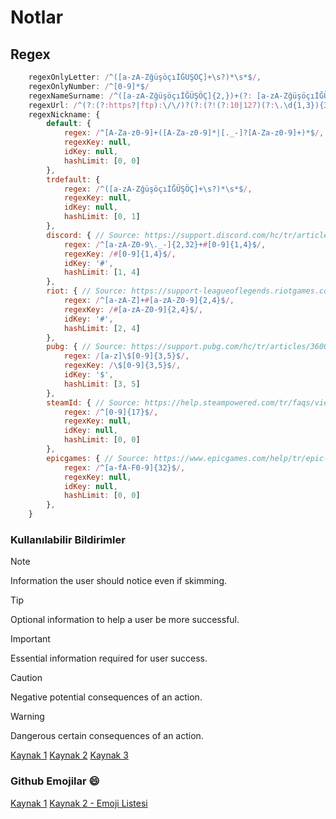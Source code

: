 # Notlar

## Regex

```js
    regexOnlyLetter: /^([a-zA-ZğüşöçıİĞÜŞÖÇ]+\s?)*\s*$/,
    regexOnlyNumber: /^[0-9]*$/
    regexNameSurname: /^([a-zA-ZğüşöçıİĞÜŞÖÇ]{2,})+(?: [a-zA-ZğüşöçıİĞÜŞÖÇ]{2,})+(?:)$/,
    regexUrl: /^(?:(?:https?|ftp):\/\/)?(?:(?!(?:10|127)(?:\.\d{1,3}){3})(?!(?:169\.254|192\.168)(?:\.\d{1,3}){2})(?!172\.(?:1[6-9]|2\d|3[0-1])(?:\.\d{1,3}){2})(?:[1-9]\d?|1\d\d|2[01]\d|22[0-3])(?:\.(?:1?\d{1,2}|2[0-4]\d|25[0-5])){2}(?:\.(?:[1-9]\d?|1\d\d|2[0-4]\d|25[0-4]))|(?:(?:[a-z\u00a1-\uffff0-9]-*)*[a-z\u00a1-\uffff0-9]+)(?:\.(?:[a-z\u00a1-\uffff0-9]-*)*[a-z\u00a1-\uffff0-9]+)*(?:\.(?:[a-z\u00a1-\uffff]{2,})))(?::\d{2,5})?(?:\/\S*)?$/,
    regexNickname: {
        default: {
            regex: /^[A-Za-z0-9]+([A-Za-z0-9]*|[._-]?[A-Za-z0-9]+)*$/,
            regexKey: null,
            idKey: null,
            hashLimit: [0, 0]
        },
        trdefault: {
            regex: /^([a-zA-ZğüşöçıİĞÜŞÖÇ]+\s?)*\s*$/,
            regexKey: null,
            idKey: null,
            hashLimit: [0, 1]
        },
        discord: { // Source: https://support.discord.com/hc/tr/articles/12620128861463#h_01H3WYG79F9Q5PTEZYMYM1A0GW
            regex: /^[a-zA-Z0-9\._-]{2,32}+#[0-9]{1,4}$/, 
            regexKey: /#[0-9]{1,4}$/,
            idKey: '#',
            hashLimit: [1, 4]
        },
        riot: { // Source: https://support-leagueoflegends.riotgames.com/hc/tr/articles/360041788533-Riot-ID-SSS
            regex: /^[a-zA-Z]+#[a-zA-Z0-9]{2,4}$/, 
            regexKey: /#[a-zA-Z0-9]{2,4}$/,
            idKey: '#',
            hashLimit: [2, 4]
        },
        pubg: { // Source: https://support.pubg.com/hc/tr/articles/360002193033-Nick-de%C4%9Fi%C5%9Ftirme
            regex: /[a-z]\$[0-9]{3,5}$/,
            regexKey: /\$[0-9]{3,5}$/,
            idKey: '$',
            hashLimit: [3, 5]
        },
        steamId: { // Source: https://help.steampowered.com/tr/faqs/view/2816-BE67-5B69-0FEC | https://stackoverflow.com/a/37018670/15030183
            regex: /^[0-9]{17}$/,
            regexKey: null,
            idKey: null,
            hashLimit: [0, 0]
        },
        epicgames: { // Source: https://www.epicgames.com/help/tr/epic-hesaplari-c5719348850459/hesap-guvenligi-c5719366891291/epic-hesabi-kimligi-nedir-ve-nerede-bulabilirim-a5720265298075
            regex: /^[a-fA-F0-9]{32}$/,
            regexKey: null,
            idKey: null,
            hashLimit: [0, 0]
        },
    }
```

### Kullanılabilir Bildirimler

> [!NOTE]
> Information the user should notice even if skimming.

> [!TIP]
> Optional information to help a user be more successful.

> [!IMPORTANT]
> Essential information required for user success.

> [!CAUTION]
> Negative potential consequences of an action.

> [!WARNING]
> Dangerous certain consequences of an action.

[Kaynak 1](https://github.com/orgs/community/discussions/16925)
[Kaynak 2](https://learn.microsoft.com/en-us/contribute/content/markdown-reference#alerts-note-tip-important-caution-warning)
[Kaynak 3](https://docs.github.com/en/get-started/writing-on-github/getting-started-with-writing-and-formatting-on-github/basic-writing-and-formatting-syntax#alerts)

### Github Emojilar :smile:

[Kaynak 1](https://docs.github.com/en/get-started/writing-on-github/getting-started-with-writing-and-formatting-on-github/basic-writing-and-formatting-syntax#using-emoji)
[Kaynak 2 - Emoji Listesi](https://github.com/ikatyang/emoji-cheat-sheet)